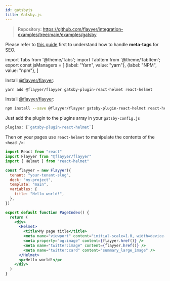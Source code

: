 ```yaml
---
id: gatsbyjs
title: Gatsby.js
---
```


> Repository: https://github.com/flayyer/integration-examples/tree/main/examples/gatsby

Please refer to [this guide](https://www.gatsbyjs.com/docs/add-seo-component/) first to understand how to handle **meta-tags** for SEO.

<!-- MDX variables -->
import Tabs from '@theme/Tabs';
import TabItem from '@theme/TabItem';
export const jsManagers = [
  {label: "Yarn", value: "yarn"},
  {label: "NPM", value: "npm"},
]

<Tabs groupId="js-manager" defaultValue="yarn" values={jsManagers}>
<TabItem value="yarn">

Install [@flayyer/flayyer](./flayyer-js.md):

```bash title="Terminal.app"
yarn add @flayyer/flayyer gatsby-plugin-react-helmet react-helmet
```

</TabItem>

<TabItem value="npm">

Install [@flayyer/flayyer](./flayyer-js.md):

```bash title="Terminal.app"
npm install --save @flayyer/flayyer gatsby-plugin-react-helmet react-helmet
```

</TabItem>
</Tabs>

Just add the plugin to the plugins array in your `gatsby-config.js`

```js title="gatsby-config.js"
plugins: [`gatsby-plugin-react-helmet`]
```

Then on your pages use `react-helmet` to manipulate the contents of the `<head />`:

```jsx title="pages/index.js"
import React from "react"
import Flayyer from "@flayyer/flayyer"
import { Helmet } from "react-helmet"

const flayyer = new Flayyer({
  tenant: "your-tenant-slug",
  deck: "my-project",
  template: "main",
  variables: {
    title: "Hello world!",
  },
})

export default function PageIndex() {
  return (
    <div>
      <Helmet>
        <title>My page title</title>
        <meta name="viewport" content="initial-scale=1.0, width=device-width" />
        <meta property="og:image" content={flayyer.href()} />
        <meta name="twitter:image" content={flayyer.href()} />
        <meta name="twitter:card" content="summary_large_image" />
      </Helmet>
      <p>Hello world!</p>
    </div>
  )
}
```
